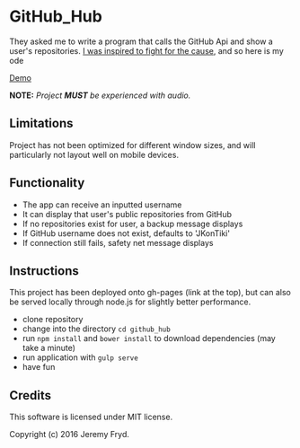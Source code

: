 # GitHub_Hub


They asked me to write a program that calls the GitHub Api and show a user's repositories. [I was inspired to fight for the cause](http://www.newyorker.com/magazine/2007/07/09/the-insurgent), and so here is my ode

[Demo](https://jkontiki.github.io/github_hub/)

**NOTE:** _Project **MUST** be experienced with audio._


## Limitations

Project has not been optimized for different window sizes, and will particularly not layout well on mobile devices.


## Functionality

* The app can receive an inputted username
* It can display that user's public repositories from GitHub
* If no repositories exist for user, a backup message displays
* If GitHub username does not exist, defaults to 'JKonTiki'
* If connection still fails, safety net message displays


## Instructions

This project has been deployed onto gh-pages (link at the top), but can also be served locally through node.js for slightly better performance.

* clone repository
* change into the directory `cd github_hub`
* run `npm install` and `bower install` to download dependencies (may take a minute)
* run application with `gulp serve`
* have fun


## Credits

This software is licensed under MIT license.

Copyright (c) 2016 Jeremy Fryd.
